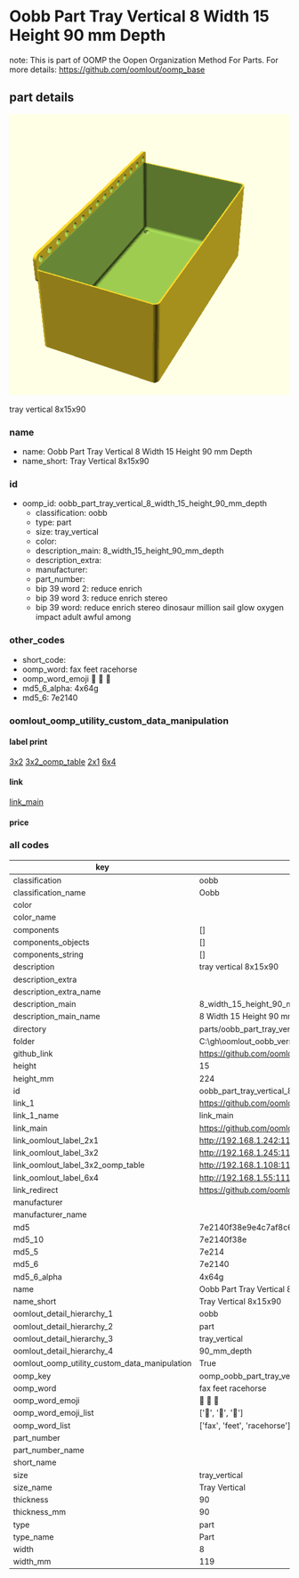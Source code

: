 # Oobb Part Tray Vertical 8 Width 15 Height 90 mm Depth  

note: This is part of OOMP the Oopen Organization Method For Parts. For more details: https://github.com/oomlout/oomp_base

##  part details
  

[![](3dpr.png)](3dpr.png)

tray vertical 8x15x90



### name
* name: Oobb Part Tray Vertical 8 Width 15 Height 90 mm Depth
* name_short: Tray Vertical 8x15x90 
### id
* oomp_id: oobb_part_tray_vertical_8_width_15_height_90_mm_depth
  * classification: oobb
  * type: part
  * size: tray_vertical
  * color: 
  * description_main: 8_width_15_height_90_mm_depth
  * description_extra: 
  * manufacturer: 
  * part_number: 
  * bip 39 word 2: reduce enrich
  * bip 39 word 3: reduce enrich stereo
  * bip 39 word: reduce enrich stereo dinosaur million sail glow oxygen impact adult awful among

### other_codes
* short_code: 
* oomp_word: fax feet racehorse
* oomp_word_emoji :fax: :feet: :racehorse:
* md5_6_alpha: 4x64g
* md5_6: 7e2140






### oomlout_oomp_utility_custom_data_manipulation
#### label print
[3x2](http://192.168.1.245:1112/?label=oomp%204x64g)
[3x2_oomp_table](http://192.168.1.108:1112/?label=oomp%204x64g)
[2x1](http://192.168.1.242:1112/?label=oomp%204x64g)
[6x4](http://192.168.1.55:1112/?label=oomp%204x64g)    

#### link

[link_main](https://github.com/oomlout/oomlout_oobb_version_4_generated_parts/tree/main/navigation_oomp/oobb/part/tray_vertical/8_width_15_height_90_mm_depth/part)                              

#### price







### all codes 
| key | value |  
| --- | --- |  
| classification | oobb |  
| classification_name | Oobb |  
| color |  |  
| color_name |  |  
| components | [] |  
| components_objects | [] |  
| components_string | [] |  
| description | tray vertical 8x15x90 |  
| description_extra |  |  
| description_extra_name |  |  
| description_main | 8_width_15_height_90_mm_depth |  
| description_main_name | 8 Width 15 Height 90 mm Depth |  
| directory | parts/oobb_part_tray_vertical_8_width_15_height_90_mm_depth |  
| folder | C:\gh\oomlout_oobb_version_4_generated_parts\parts\oobb_part_tray_vertical_8_width_15_height_90_mm_depth |  
| github_link | https://github.com/oomlout/oomlout_oomp_part_src/tree/main/parts/oobb_part_tray_vertical_8_width_15_height_90_mm_depth |  
| height | 15 |  
| height_mm | 224 |  
| id | oobb_part_tray_vertical_8_width_15_height_90_mm_depth |  
| link_1 | https://github.com/oomlout/oomlout_oobb_version_4_generated_parts/tree/main/navigation_oomp/oobb/part/tray_vertical/8_width_15_height_90_mm_depth/part |  
| link_1_name | link_main |  
| link_main | https://github.com/oomlout/oomlout_oobb_version_4_generated_parts/tree/main/navigation_oomp/oobb/part/tray_vertical/8_width_15_height_90_mm_depth/part |  
| link_oomlout_label_2x1 | http://192.168.1.242:1112/?label=oomp%204x64g |  
| link_oomlout_label_3x2 | http://192.168.1.245:1112/?label=oomp%204x64g |  
| link_oomlout_label_3x2_oomp_table | http://192.168.1.108:1112/?label=oomp%204x64g |  
| link_oomlout_label_6x4 | http://192.168.1.55:1112/?label=oomp%204x64g |  
| link_redirect | https://github.com/oomlout/oomlout_oobb_version_4_generated_parts/tree/main/parts/oobb_tray_vertical_08_15_90 |  
| manufacturer |  |  
| manufacturer_name |  |  
| md5 | 7e2140f38e9e4c7af8c653e7ab12c5a0 |  
| md5_10 | 7e2140f38e |  
| md5_5 | 7e214 |  
| md5_6 | 7e2140 |  
| md5_6_alpha | 4x64g |  
| name | Oobb Part Tray Vertical 8 Width 15 Height 90 mm Depth |  
| name_short | Tray Vertical 8x15x90  |  
| oomlout_detail_hierarchy_1 | oobb |  
| oomlout_detail_hierarchy_2 | part |  
| oomlout_detail_hierarchy_3 | tray_vertical |  
| oomlout_detail_hierarchy_4 | 90_mm_depth |  
| oomlout_oomp_utility_custom_data_manipulation | True |  
| oomp_key | oomp_oobb_part_tray_vertical_8_width_15_height_90_mm_depth |  
| oomp_word | fax feet racehorse |  
| oomp_word_emoji | :fax: :feet: :racehorse: |  
| oomp_word_emoji_list | [':fax:', ':feet:', ':racehorse:'] |  
| oomp_word_list | ['fax', 'feet', 'racehorse'] |  
| part_number |  |  
| part_number_name |  |  
| short_name |  |  
| size | tray_vertical |  
| size_name | Tray Vertical |  
| thickness | 90 |  
| thickness_mm | 90 |  
| type | part |  
| type_name | Part |  
| width | 8 |  
| width_mm | 119 |  
